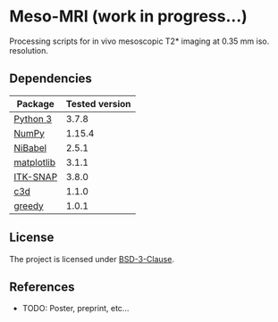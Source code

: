# Meso-MRI (work in progress...)
Processing scripts for in vivo mesoscopic T2* imaging at 0.35 mm iso. resolution.

## Dependencies

| Package                                                 | Tested version |
|---------------------------------------------------------|----------------|
| [Python 3](https://www.python.org/)                     | 3.7.8          |
| [NumPy](http://www.numpy.org/)                          | 1.15.4         |
| [NiBabel](http://nipy.org/nibabel/)                     | 2.5.1          |
| [matplotlib](http://matplotlib.org/)                    | 3.1.1          |
| [ITK-SNAP](http://www.itksnap.org/pmwiki/pmwiki.php)    | 3.8.0          |
| [c3d](http://www.itksnap.org/pmwiki/pmwiki.php?n=Downloads.C3D) | 1.1.0  |
| [greedy](https://sites.google.com/view/greedyreg/about) | 1.0.1          |

## License

The project is licensed under [BSD-3-Clause](https://opensource.org/licenses/BSD-3-Clause).

## References

- TODO: Poster, preprint, etc...
